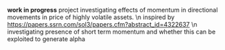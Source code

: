 **work in progress** project investigating effects of momentum in directional movements in price of highly volatile assets. \n
inspired by https://papers.ssrn.com/sol3/papers.cfm?abstract_id=4322637 \n
investigating presence of short term momentum and whether this can be exploited to generate alpha
